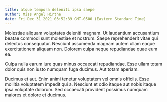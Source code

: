 ```yaml
---
title: atque tempora deleniti ipsa saepe
author: Miss Angel Hirthe
date: Fri Dec 31 2021 03:52:39 GMT-0500 (Eastern Standard Time)
---
```

Molestiae aliquam voluptates deleniti magnam. Ut laudantium accusantium beatae commodi sunt molestiae et nostrum. Saepe reprehenderit vitae qui delectus consequatur. Nesciunt assumenda magnam autem ullam eaque exercitationem aliquam non. Dolorem culpa neque repudiandae quae eum ea.

 Culpa nulla earum iure quas minus occaecati repudiandae. Esse ullam totam dolor quis non iusto numquam fuga ducimus. Aut totam aperiam.

 Ducimus et aut. Enim animi tenetur voluptatem vel omnis officiis. Esse mollitia voluptatem impedit qui a. Nesciunt et odio itaque aut nobis itaque ipsa voluptate dolorum. Sed occaecati provident possimus numquam maiores et dolore et ducimus.
